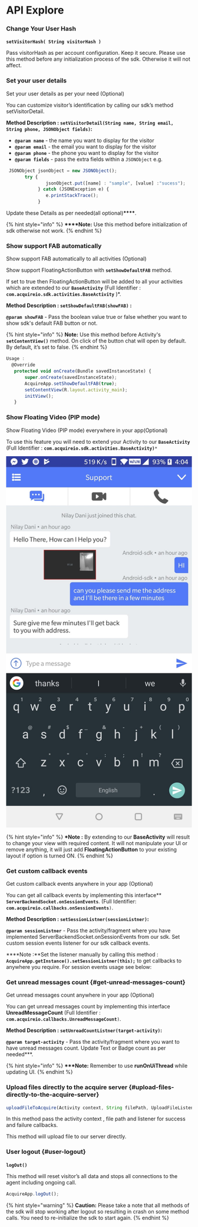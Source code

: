 # API Explore

### Change Your User Hash

**`setVisitorHash( String visitorHash )`**

Pass visitorHash as per account configuration. Keep it secure. Please use this method before any initialization process of the sdk. Otherwise it will not affect.

### Set your user details

Set your user details as per your need \(Optional\)

You can customize visitor’s identification by calling our sdk’s method setVisitorDetail.

**Method Description : `setVisitorDetail(String name, String email, String phone, JSONObject fields)`:**

* **`@param name`** - the name you want to display for the visitor
* **`@param email`** - the email you want to display for the visitor
* **`@param phone`**  - the phone you want to display for the visitor
* **`@param fields`**  - pass the extra fields within a `JSONObject` e.g.

```javascript
 JSONObject jsonObject = new JSONObject();
       try {
               jsonObject.put([name] : "sample", [value] :"sucess");
            } catch (JSONException e) {
               e.printStackTrace();
            }
```

 Update these Details as per needed\(all optional\)**\*\*\*\***.

{% hint style="info" %}
 **\*\*\*\*Note:** Use this method before initialization of sdk otherwise not work.
{% endhint %}

### Show support FAB automatically

Show support FAB automatically to all activities \(Optional\)

Show support FloatingActionButton with **`setShowDefaultFAB`** method.

If set to true then FloatingActionButton will be added to all your activities which are extended to our **`BaseActivity`** \(Full Identifier : **`com.acquireio.sdk.activities.BaseActivity`** \)\*.

**Method Description : `setShowDefaultFAB(showFAB)` :**

**`@param showFAB`** - Pass the boolean value true or false whether you want to show sdk's default FAB button or not.

{% hint style="info" %}
 **Note:** Use this method before Activity's **`setContentView()`** method. On click of the button chat will open by default. By default, it’s set to false.
{% endhint %}

```javascript
Usage :
  @Override
   protected void onCreate(Bundle savedInstanceState) {
       super.onCreate(savedInstanceState);
       AcquireApp.setShowDefaultFAB(true);
       setContentView(R.layout.activity_main);
       initView();
   }
```

### Show Floating Video \(PIP mode\)

Show Floating Video \(PIP mode\) everywhere in your app\(Optional\)

To use this feature you will need to extend your Activity to our **`BaseActivity`** \(Full Identifier : **`com.acquireio.sdk.activities.BaseActivity)`**`*`

![](../../.gitbook/assets/api-explore.jpg)

{% hint style="info" %}
 **\*Note :** By extending to our **BaseActivity** will result to change your view with required content. It will not manipulate your UI or remove anything, it will just add **FloatingActionButton** to your existing layout if option is turned ON.
{% endhint %}

### Get custom callback events

Get custom callback events anywhere in your app \(Optional\)

You can get all callback events by implementing this interface\*\* **`ServerBackendSocket.onSessionEvents`**. \(Full Identifier: **`com.acquireio.callbacks.onSessionEvents`**`)`.

**Method Description : `setSessionListner(sessionListner)`:**

**`@param sessionListner`** - Pass the activity/fragment where you have implemented ServerBackendSocket.onSessionEvents from our sdk. Set custom session events listener for our sdk callback events.

**\*\*Note :**Set the listener manually by calling this method : **`AcquireApp.getInstance().setSessionListner(this);`** to get callbacks to anywhere you require. For session events usage see below:

### Get unread messages count {#get-unread-messages-count}

Get unread messages count anywhere in your app \(Optional\)

You can get unread messages count by implementing this interface **UnreadMessageCount** \(Full Identifier : **`com.acquireio.callbacks.UnreadMessageCount`**`)`.

**Method Description : `setUnreadCountListner(target-activity)`:**

**`@param target-activity`** - Pass the activity/fragment where you want to have unread messages count. Update Text or Badge count as per needed\*\*\*.

{% hint style="info" %}
 **\*\*\*Note:** Remember to use **runOnUiThread** while updating UI.
{% endhint %}

### Upload files directly to the acquire server {#upload-files-directly-to-the-acquire-server}

```javascript
uploadFileToAcquire(Activity context, String filePath, UploadFileListener uploadFileListener)
```

In this method pass the activity context , file path and listener for success and failure callbacks.

This method will upload file to our server directly.

### User logout {#user-logout}

**`logOut()`**

This method will reset visitor’s all data and stops all connections to the agent including ongoing call.

```javascript
AcquireApp.logOut();
```

{% hint style="warning" %}
 **Caution:** Please take a note that all methods of the sdk will stop working after logout so resulting in crash on some method calls. You need to re-initialize the sdk to start again.
{% endhint %}



